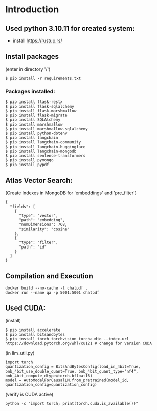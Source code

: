 # Introduction 

## Used python 3.10.11 for created system:

- install https://rustup.rs/

## Install packages

(enter in directory '/')

```
$ pip install -r requirements.txt
```

### Packages installed:

```
$ pip install flask-restx
$ pip install flask-sqlalchemy
$ pip install flask-marshmallow
$ pip install flask-migrate
$ pip install SQLAlchemy
$ pip install marshmallow
$ pip install marshmallow-sqlalchemy
$ pip install python-dotenv
$ pip install langchain
$ pip install langchain-community
$ pip install langchain-huggingface
$ pip install langchain-mongodb 
$ pip install sentence-transformers
$ pip install pymongo
$ pip install pypdf
```

## Atlas Vector Search:

(Create Indexes in MongoDB for 'embeddings' and 'pre_filter')

```
{
  "fields": [
    {
      "type": "vector",
      "path": "embedding",
      "numDimensions": 768,
      "similarity": "cosine"
    },
    {
      "type": "filter",
      "path": "id"
    }
  ]
}
```

## Compilation and Execution

```
docker build --no-cache -t chatpdf .
docker run --name qa -p 5001:5001 chatpdf
```

## Used CUDA:

(install)

```
$ pip install accelerate
$ pip install bitsandbytes
$ pip install torch torchvision torchaudio --index-url https://download.pytorch.org/whl/cu121 # change for version CUDA
```

(in llm_util.py)

```
import torch    
quantization_config = BitsAndBytesConfig(load_in_4bit=True, bnb_4bit_use_double_quant=True, bnb_4bit_quant_type="nf4", bnb_4bit_compute_dtype=torch.bfloat16)
model = AutoModelForCausalLM.from_pretrained(model_id, quantization_config=quantization_config)
```

(verify is CUDA active)

```
python -c "import torch; print(torch.cuda.is_available())"
```
